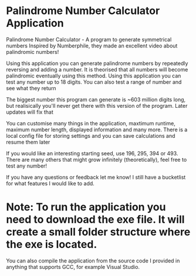 # Palindrome Number Calculator Application
Palindrome Number Calculator - A program to generate symmetrical numbers
Inspired by Numberphile, they made an excellent video about palindromic numbers!

Using this application you can generate palindrome numbers by repeatedly reversing and adding a number. It is theorised that all numbers will become palindromic eventually using this method. Using this application you can test any number up to 18 digits. You can also test a range of number and see what they return

The biggest number this program can generate is ~603 million digits long, but realisically you'll never get there with this version of the program. Later updates will fix that

You can customise many things in the application, maxtimum runtime, maximum number length, displayed information and many more. There is a local config file for storing settings and you can save calculations and resume them later

If you would like an interesting starting seed, use 196, 295, 394 or 493. There are many others that might grow infinitely (theoretically), feel free to test any number!

If you have any questions or feedback let me know! I still have a bucketlist for what features I would like to add.

# Note: To run the application you need to download the exe file. It will create a small folder structure where the exe is located.
You can also compile the application from the source code I provided in anything that supports GCC, for example Visual Studio.
